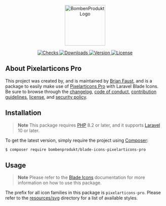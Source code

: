 <p align="center">
    <a href="https://bombenprodukt.com" target="_blank">
        <img src="https://raw.githubusercontent.com/faustbrian/assets/main/logo-text.svg" width="128" alt="BombenProdukt Logo" />
    </a>
</p>

<p align="center">
    <a href="https://github.com/faustbrian/blade-icons-pixelarticons-pro/actions">
        <img src="https://badge.sh/github/check-runs/BombenProdukt/blade-icons-pixelarticons-pro" alt="Checks" />
    </a>
    <a href="https://packagist.org/packages/bombenprodukt/blade-icons-pixelarticons-pro">
        <img src="https://badge.sh/packagist/downloads/BombenProdukt/blade-icons-pixelarticons-pro" alt="Downloads" />
    </a>
    <a href="https://packagist.org/packages/bombenprodukt/blade-icons-pixelarticons-pro">
        <img src="https://badge.sh/packagist/version/BombenProdukt/blade-icons-pixelarticons-pro" alt="Version" />
    </a>
    <a href="https://packagist.org/packages/bombenprodukt/blade-icons-pixelarticons-pro">
        <img src="https://badge.sh/packagist/license/BombenProdukt/blade-icons-pixelarticons-pro" alt="License" />
    </a>
</p>

## About Pixelarticons Pro

This project was created by, and is maintained by [Brian Faust](https://github.com/faustbrian), and is a package to easily make use of [Pixelarticons Pro](https://pixelarticons.com/) with Laravel Blade Icons. Be sure to browse through the [changelog](CHANGELOG.md), [code of conduct](.github/CODE_OF_CONDUCT.md), [contribution guidelines](.github/CONTRIBUTING.md), [license](LICENSE), and [security policy](.github/SECURITY.md).

## Installation

> **Note**
> This package requires [PHP](https://www.php.net/) 8.2 or later, and it supports [Laravel](https://laravel.com/) 10 or later.

To get the latest version, simply require the project using [Composer](https://getcomposer.org/):

```bash
$ composer require bombenprodukt/blade-icons-pixelarticons-pro
```

## Usage

> **Note**
> Please refer to the [Blade Icons](https://github.com/faustbrian/blade-icons) documentation for more information on how to use this package.

The prefix for all icon families in this package is `pixelarticons-pro`. Please refer to the [resources/svg](/resources/svg) directory for a list of available styles.

